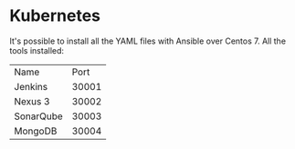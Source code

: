 # Kubernetes

It's possible to install all the YAML files with Ansible over Centos 7. All the tools installed:

<table>
  <tr>
    <td>
      Name
    </td>
    <td>
      Port
    </td>
  </tr>
  <tr>
    <td>
      Jenkins
    </td>
    <td>
      30001
    </td>
  </tr>
  <tr>
    <td>
      Nexus 3
    </td>
    <td>
      30002
    </td>
  </tr>
  <tr>
    <td>
      SonarQube
    </td>
    <td>
      30003
    </td>
  </tr>
  <tr>
    <td>
      MongoDB
    </td>
    <td>
       30004
    </td>
  </tr>
</table>
